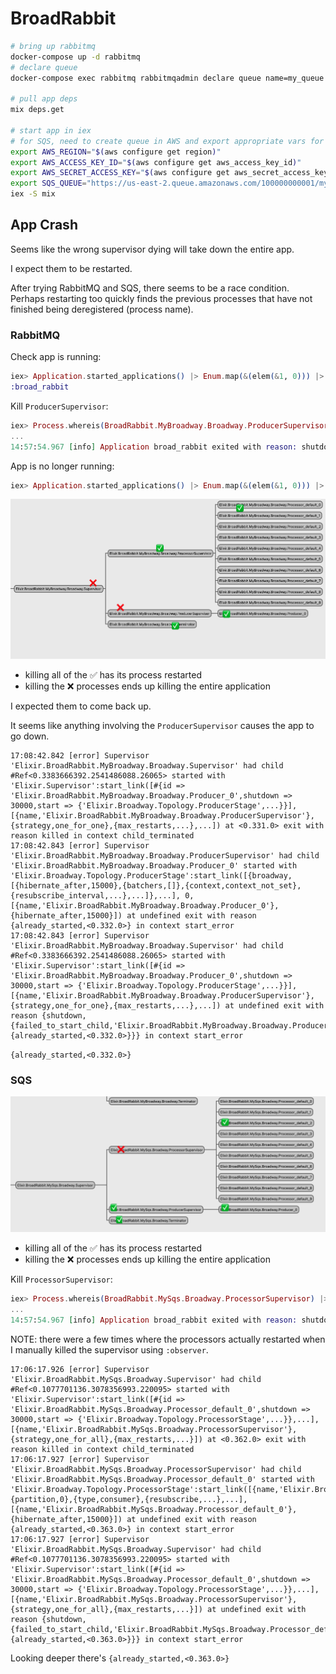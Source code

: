 # BroadRabbit

```bash
# bring up rabbitmq
docker-compose up -d rabbitmq
# declare queue
docker-compose exec rabbitmq rabbitmqadmin declare queue name=my_queue durable=true

# pull app deps
mix deps.get

# start app in iex
# for SQS, need to create queue in AWS and export appropriate vars for connecting
export AWS_REGION="$(aws configure get region)"
export AWS_ACCESS_KEY_ID="$(aws configure get aws_access_key_id)"
export AWS_SECRET_ACCESS_KEY="$(aws configure get aws_secret_access_key)"
export SQS_QUEUE="https://us-east-2.queue.amazonaws.com/100000000001/my_queue"
iex -S mix
```

## App Crash

Seems like the wrong supervisor dying will take down the entire app.

I expect them to be restarted.

After trying RabbitMQ and SQS, there seems to be a race condition.
Perhaps restarting too quickly finds the previous processes that have not finished being deregistered (process name).

### RabbitMQ

Check app is running:
```elixir
iex> Application.started_applications() |> Enum.map(&(elem(&1, 0))) |> Enum.find(&(&1 == :broad_rabbit))
:broad_rabbit
```

Kill `ProducerSupervisor`:
```elixir
iex> Process.whereis(BroadRabbit.MyBroadway.Broadway.ProducerSupervisor) |> Process.exit(:kill)
...
14:57:54.967 [info] Application broad_rabbit exited with reason: shutdown
```

App is no longer running:
```elixir
iex> Application.started_applications() |> Enum.map(&(elem(&1, 0))) |> Enum.find(&(&1 == :broad_rabbit))
```

![supervision tree](tree.png)
- killing all of the ✅ has its process restarted
- killing the ❌ processes ends up killing the entire application

I expected them to come back up.

It seems like anything involving the `ProducerSupervisor` causes the app to go down.

```
17:08:42.842 [error] Supervisor 'Elixir.BroadRabbit.MyBroadway.Broadway.Supervisor' had child #Ref<0.3383666392.2541486088.26065> started with 'Elixir.Supervisor':start_link([#{id => 'Elixir.BroadRabbit.MyBroadway.Broadway.Producer_0',shutdown => 30000,start => {'Elixir.Broadway.Topology.ProducerStage',...}}], [{name,'Elixir.BroadRabbit.MyBroadway.Broadway.ProducerSupervisor'},{strategy,one_for_one},{max_restarts,...},...]) at <0.331.0> exit with reason killed in context child_terminated
17:08:42.843 [error] Supervisor 'Elixir.BroadRabbit.MyBroadway.Broadway.ProducerSupervisor' had child 'Elixir.BroadRabbit.MyBroadway.Broadway.Producer_0' started with 'Elixir.Broadway.Topology.ProducerStage':start_link([{broadway,[{hibernate_after,15000},{batchers,[]},{context,context_not_set},{resubscribe_interval,...},...]},...], 0, [{name,'Elixir.BroadRabbit.MyBroadway.Broadway.Producer_0'},{hibernate_after,15000}]) at undefined exit with reason {already_started,<0.332.0>} in context start_error
17:08:42.843 [error] Supervisor 'Elixir.BroadRabbit.MyBroadway.Broadway.Supervisor' had child #Ref<0.3383666392.2541486088.26065> started with 'Elixir.Supervisor':start_link([#{id => 'Elixir.BroadRabbit.MyBroadway.Broadway.Producer_0',shutdown => 30000,start => {'Elixir.Broadway.Topology.ProducerStage',...}}], [{name,'Elixir.BroadRabbit.MyBroadway.Broadway.ProducerSupervisor'},{strategy,one_for_one},{max_restarts,...},...]) at undefined exit with reason {shutdown,{failed_to_start_child,'Elixir.BroadRabbit.MyBroadway.Broadway.Producer_0',{already_started,<0.332.0>}}} in context start_error
```

`{already_started,<0.332.0>}`

### SQS

![supervision tree](tree-sqs.png)
- killing all of the ✅ has its process restarted
- killing the ❌ processes ends up killing the entire application

Kill `ProcessorSupervisor`:
```elixir
iex> Process.whereis(BroadRabbit.MySqs.Broadway.ProcessorSupervisor) |> Process.exit(:kill)
...
14:57:54.967 [info] Application broad_rabbit exited with reason: shutdown
```
NOTE: there were a few times where the processors actually restarted when I manually killed the supervisor using `:observer`.

```
17:06:17.926 [error] Supervisor 'Elixir.BroadRabbit.MySqs.Broadway.Supervisor' had child #Ref<0.1077701136.3078356993.220095> started with 'Elixir.Supervisor':start_link([#{id => 'Elixir.BroadRabbit.MySqs.Broadway.Processor_default_0',shutdown => 30000,start => {'Elixir.Broadway.Topology.ProcessorStage',...}},...], [{name,'Elixir.BroadRabbit.MySqs.Broadway.ProcessorSupervisor'},{strategy,one_for_all},{max_restarts,...}]) at <0.362.0> exit with reason killed in context child_terminated
17:06:17.927 [error] Supervisor 'Elixir.BroadRabbit.MySqs.Broadway.ProcessorSupervisor' had child 'Elixir.BroadRabbit.MySqs.Broadway.Processor_default_0' started with 'Elixir.Broadway.Topology.ProcessorStage':start_link([{name,'Elixir.BroadRabbit.MySqs.Broadway.Processor_default_0'},{partition,0},{type,consumer},{resubscribe,...},...], [{name,'Elixir.BroadRabbit.MySqs.Broadway.Processor_default_0'},{hibernate_after,15000}]) at undefined exit with reason {already_started,<0.363.0>} in context start_error
17:06:17.927 [error] Supervisor 'Elixir.BroadRabbit.MySqs.Broadway.Supervisor' had child #Ref<0.1077701136.3078356993.220095> started with 'Elixir.Supervisor':start_link([#{id => 'Elixir.BroadRabbit.MySqs.Broadway.Processor_default_0',shutdown => 30000,start => {'Elixir.Broadway.Topology.ProcessorStage',...}},...], [{name,'Elixir.BroadRabbit.MySqs.Broadway.ProcessorSupervisor'},{strategy,one_for_all},{max_restarts,...}]) at undefined exit with reason {shutdown,{failed_to_start_child,'Elixir.BroadRabbit.MySqs.Broadway.Processor_default_0',{already_started,<0.363.0>}}} in context start_error
```

Looking deeper there's `{already_started,<0.363.0>}`
